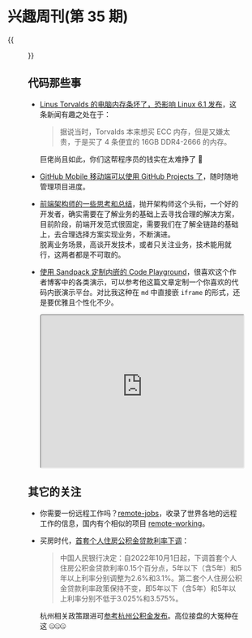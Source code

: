 # 兴趣周刊(第 35 期)

{{<figure src="https://pbs.twimg.com/media/FewZdPLUUAIJJEJ?format=jpg&name=large" title="s12 小组赛首轮后 LPL 现状">}}
<!--more-->

## 代码那些事
* [Linus Torvalds 的电脑内存条坏了，恐影响 Linux 6.1 发布](https://www.theregister.com/2022/10/10/linus_torvalds_ecc_memory_fail/)，这条新闻有趣之处在于：  
  > 据说当时，Torvalds 本来想买 ECC 内存，但是又嫌太贵，于是买了 4 条便宜的 16GB DDR4-2666 的内存。
  
  巨佬尚且如此，你们这帮程序员的钱实在太难挣了 🐶
* [GitHub Mobile 移动端可以使用 GitHub Projects 了](https://github.blog/changelog/2022-10-11-on-the-go-with-github-projects-on-github-mobile-public-beta/)，随时随地管理项目进度。
* [前端架构师的一些思考和总结](https://mp.weixin.qq.com/s/DA8ZcojvMqaIB23OkjIZYg)，抛开架构师这个头衔，一个好的开发者，确实需要在了解业务的基础上去寻找合理的解决方案，目前阶段，前端开发范式很固定，需要我们在了解全链路的基础上，去合理选择方案实现业务，不断演进。  
  脱离业务场景，高谈开发技术，或者只关注业务，技术能用就行，这两者都是不可取的。
* [使用 Sandpack 定制内嵌的 Code Playground](https://www.joshwcomeau.com/react/next-level-playground/)，很喜欢这个作者博客中的各类演示，可以参考他这篇文章定制一个你喜欢的代码内嵌演示平台。对比我这种在 `md` 中直接嵌 `iframe` 的形式，还是要优雅且个性化不少。
  <iframe src="https://codesandbox.io/embed/solitary-cloud-o7l4m9?fontsize=14&hidenavigation=1&theme=dark"
    style="width:100%; height:300px; border-radius: 4px; overflow:hidden;"
    title="embed-demo"
    allow="accelerometer; ambient-light-sensor; camera; encrypted-media; geolocation; gyroscope; hid; microphone; midi; payment; usb; vr; xr-spatial-tracking"
    sandbox="allow-forms allow-modals allow-popups allow-presentation allow-same-origin allow-scripts"
  ></iframe>

## 其它的关注
* 你需要一份远程工作吗？[remote-jobs](https://github.com/remoteintech/remote-jobs)，收录了世界各地的远程工作的信息，国内有个相似的项目 [remote-working](https://github.com/greatghoul/remote-working)。
* 买房时代，[首套个人住房公积金贷款利率下调](http://www.pbc.gov.cn/goutongjiaoliu/113456/113469/4673584/index.html)：
  > 中国人民银行决定：自2022年10月1日起，下调首套个人住房公积金贷款利率0.15个百分点，5年以下（含5年）和5年以上利率分别调整为2.6%和3.1%。第二套个人住房公积金贷款利率政策保持不变，即5年以下（含5年）和5年以上利率分别不低于3.025%和3.575%。  

  杭州相关政策跟进可[参考杭州公积金发布](https://mp.weixin.qq.com/s/2DN9GdZkfYgaKSp6IomK-Q)。高位接盘的大冤种在这 🤐🤐🤐



